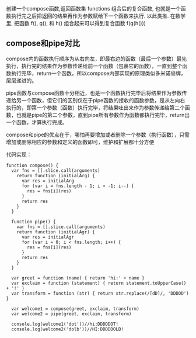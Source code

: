 创建一个compose函数,返回函数集 functions 组合后的复合函数, 也就是一个函数执行完之后把返回的结果再作为参数赋给下一个函数来执行. 以此类推. 在数学里, 把函数 f(), g(), 和 h() 组合起来可以得到复合函数 f(g(h()))

## compose和pipe对比
  compose内的函数执行顺序为从右向左，即最右边的函数（最后一个参数）最先执行，执行完的结果作为参数传递给前一个函数（包裹它的函数），一直到整个函数执行完毕，return一个函数，所以compose内部实现的原理类似多米诺骨牌，层层递进的。
  
  pipe函数与compose函数十分相近，也是一个函数执行完毕后将结果作为参数传递给另一个函数，但它们的区别仅在于pipe函数的接收的函数参数，是从左向右执行的，即第一个参数（函数）执行完毕，将结果吐出来作为参数传递给第二个函数，也就是pipe的第二个参数，直到pipe所有参数作为函数都执行完毕，return出一个函数，才算执行完成。

  compose和pipe的优点在于，哪怕再要增加或者删除一个参数（执行函数），只需增加或删除相应的参数和定义的函数即可，维护和扩展都十分方便
  
  代码实现：
  
    function compose() {
      var fns = [].slice.call(arguments)
        return function (initialArg) {
          var res = initialArg
          for (var i = fns.length - 1; i > -1; i--) {
            res = fns[i](res)
          }
          return res
        }
      }

      function pipe() {
        var fns = [].slice.call(arguments)
        return function (initialAgr) {
          var res = initialAgr
          for (var i = 0; i < fns.length; i++) {
            res = fns[i](res)
          }
          return res
        }
      }

      var greet = function (name) { return 'hi:' + name }
      var exclaim = function (statement) { return statement.toUpperCase() + '!' }
      var transform = function (str) { return str.replace(/[dD]/, 'DDDDD') }
      
      var welcome1 = compose(greet, exclaim, transform)
      var welcome2 = pipe(greet, exclaim, transform)
      
      console.log(welcome1('dot'))//hi:DDDDDOT!
      console.log(welcome2('dolb'))//HI:DDDDDOLB!

